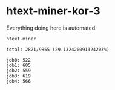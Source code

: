 # htext-miner-kor-3

Everything doing here is automated.

```
htext-miner

total: 2871/9855 (29.132420091324203%)

job0: 522
job1: 605
job2: 559
job3: 619
job4: 566
```